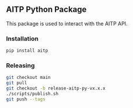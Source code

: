 ## AITP Python Package

This package is used to interact with the AITP API.

### Installation

```bash
pip install aitp
```

### Releasing

```bash
git checkout main
git pull
git checkout -b release-aitp-py-vx.x.x
./scripts/publish.sh
git push --tags
```

